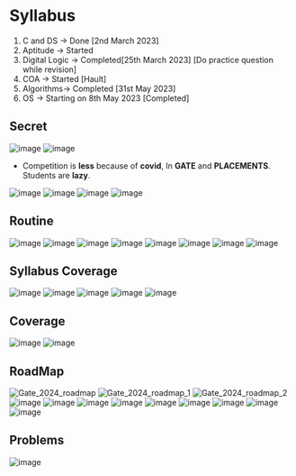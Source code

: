 
# Syllabus

1) C and DS -> Done [2nd March 2023]
2) Aptitude -> Started
3) Digital Logic -> Completed[25th March 2023]  [Do practice question while revision]
4) COA -> Started [Hault]
5) Algorithms-> Completed [31st May 2023] 
6) OS -> Starting on 8th May 2023 [Completed]

## Secret

![image](https://github.com/arghanath007/Data-Structure-and-Algorithms/assets/54589605/3d6603b7-df1c-4379-ac5e-f02ab5dcd287)
![image](https://github.com/arghanath007/Data-Structure-and-Algorithms/assets/54589605/560daa89-64ab-4817-a270-8a36880f5d47)

* Competition is **less** because of **covid**, In **GATE** and **PLACEMENTS**. Students are **lazy**.

![image](https://github.com/arghanath007/Data-Structure-and-Algorithms/assets/54589605/8e10f442-f501-44ff-874f-aa5881494834)
![image](https://github.com/arghanath007/Data-Structure-and-Algorithms/assets/54589605/8fed57ab-047b-416e-a984-4f7846404bcd)
![image](https://github.com/arghanath007/Data-Structure-and-Algorithms/assets/54589605/5dcb5be2-8655-4c17-843c-d467412c70ff)
![image](https://github.com/arghanath007/Data-Structure-and-Algorithms/assets/54589605/81518bac-754e-4cf2-a935-a55518b6b1cd)

## Routine

![image](https://github.com/arghanath007/Data-Structure-and-Algorithms/assets/54589605/97035275-9608-4977-b50b-d77a790ca35a)
![image](https://github.com/arghanath007/Data-Structure-and-Algorithms/assets/54589605/36c40eb4-5023-40b6-9817-66055e3cec7b)
![image](https://github.com/arghanath007/Data-Structure-and-Algorithms/assets/54589605/8c918947-66ee-4753-bdfa-275e12e90e3a)
![image](https://github.com/arghanath007/Data-Structure-and-Algorithms/assets/54589605/6ef5f12c-e5f4-4058-8b58-d739890125b9)
![image](https://github.com/arghanath007/Data-Structure-and-Algorithms/assets/54589605/54cd3186-13b7-4704-9b4b-cbe57e21d861)
![image](https://github.com/arghanath007/Data-Structure-and-Algorithms/assets/54589605/854ea7ff-215e-4f4f-88c5-d65d21b3bc27)
![image](https://github.com/arghanath007/Data-Structure-and-Algorithms/assets/54589605/7e7576f5-3b50-43b8-a647-b96bcdd8280c)
![image](https://github.com/arghanath007/Data-Structure-and-Algorithms/assets/54589605/a82de7ff-3788-4d21-aae5-7df063d96e5f)

## Syllabus Coverage

![image](https://github.com/arghanath007/Data-Structure-and-Algorithms/assets/54589605/49a3df51-b049-4fcd-aa24-d83941336a83)
![image](https://github.com/arghanath007/Data-Structure-and-Algorithms/assets/54589605/c57b4316-2438-473e-a6f2-caa92e124454)
![image](https://github.com/arghanath007/Data-Structure-and-Algorithms/assets/54589605/9079c778-c6d2-40b6-8db5-f70ccff86e10)
![image](https://github.com/arghanath007/Data-Structure-and-Algorithms/assets/54589605/39d5de81-bb24-43d0-afbb-dd56bd49fca3)
![image](https://github.com/arghanath007/Data-Structure-and-Algorithms/assets/54589605/b975b40f-729b-4521-beb8-960731add420)


## Coverage

![image](https://github.com/arghanath007/Data-Structure-and-Algorithms/assets/54589605/ca9340fd-3fa6-4768-910c-71670b9adb90)
![image](https://github.com/arghanath007/Data-Structure-and-Algorithms/assets/54589605/4ec5fa5d-c86f-4a6c-a183-d4dff1767795)

## RoadMap

![Gate_2024_roadmap](https://user-images.githubusercontent.com/54589605/231422967-f8b7118d-56d5-4064-8cf3-db569a468e4c.png)
![Gate_2024_roadmap_1](https://user-images.githubusercontent.com/54589605/231422987-2f06b8ae-c3a6-4506-9e8b-d55286b52f9e.png)
![Gate_2024_roadmap_2](https://user-images.githubusercontent.com/54589605/231423031-72840c31-7e34-4e48-828f-89712f79d8c5.png)
![image](https://user-images.githubusercontent.com/54589605/231423318-f1a6b5a8-a4a6-481f-ba67-e09372f47196.png)
![image](https://user-images.githubusercontent.com/54589605/231424327-48b36587-2236-426d-9eb6-df4d4dc76e7f.png)
![image](https://user-images.githubusercontent.com/54589605/231424947-0a2699b2-0b91-473a-9e78-900c75e10c2a.png)
![image](https://user-images.githubusercontent.com/54589605/231425992-38a01e52-5206-4d24-997b-32d9d37bcc39.png)
![image](https://user-images.githubusercontent.com/54589605/231426425-f15c3fab-d2df-46fc-8693-3ba70c89f87f.png)
![image](https://user-images.githubusercontent.com/54589605/231426597-8b7eabf0-7ff4-4e82-b10c-ab60eac0ae4d.png)
![image](https://user-images.githubusercontent.com/54589605/231427130-d923c71c-f140-41aa-b510-d2a81ca034be.png)
![image](https://user-images.githubusercontent.com/54589605/232383267-8e0dbaa7-1a7b-499f-916a-5a6ba2f4d27a.png)
![image](https://user-images.githubusercontent.com/54589605/232383643-ce0e2b8b-a9f7-4142-83fd-cf7607d2bcf2.png)

## Problems

![image](https://user-images.githubusercontent.com/54589605/235130836-8ad78d01-bc2e-451c-8d63-59fedf6a3b20.png)


